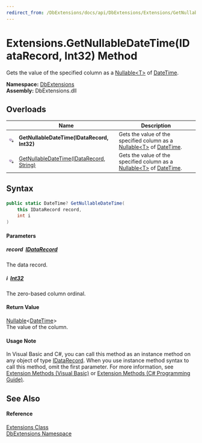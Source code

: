 ```yaml
---
redirect_from: /DbExtensions/docs/api/DbExtensions/Extensions/GetNullableDateTime.html
---
```


Extensions.GetNullableDateTime(IDataRecord, Int32) Method
=========================================================
Gets the value of the specified column as a [Nullable&lt;T>][1] of [DateTime][2].
  
**Namespace:** [DbExtensions][3]  
**Assembly:** DbExtensions.dll

Overloads
---------

|                            | Name                                          | Description                                                                       |
| -------------------------- | --------------------------------------------- | --------------------------------------------------------------------------------- |
| ![Public Extension Method] | **GetNullableDateTime(IDataRecord, Int32)**   | Gets the value of the specified column as a [Nullable&lt;T>][1] of [DateTime][2]. |
| ![Public Extension Method] | [GetNullableDateTime(IDataRecord, String)][4] | Gets the value of the specified column as a [Nullable&lt;T>][1] of [DateTime][2]. |


Syntax
------

```csharp
public static DateTime? GetNullableDateTime(
	this IDataRecord record,
	int i
)
```

#### Parameters

##### *record*  [IDataRecord][5]
The data record.

##### *i*  [Int32][6]
The zero-based column ordinal.

#### Return Value
[Nullable][1]&lt;[DateTime][2]>  
The value of the column.
#### Usage Note
In Visual Basic and C#, you can call this method as an instance method on any object of type [IDataRecord][5]. When you use instance method syntax to call this method, omit the first parameter. For more information, see [Extension Methods (Visual Basic)][7] or [Extension Methods (C# Programming Guide)][8].

See Also
--------

#### Reference
[Extensions Class][9]  
[DbExtensions Namespace][3]  

[1]: https://learn.microsoft.com/dotnet/api/system.nullable-1
[2]: https://learn.microsoft.com/dotnet/api/system.datetime
[3]: ../README.md
[4]: GetNullableDateTime_1.md
[5]: https://learn.microsoft.com/dotnet/api/system.data.idatarecord
[6]: https://learn.microsoft.com/dotnet/api/system.int32
[7]: https://docs.microsoft.com/dotnet/visual-basic/programming-guide/language-features/procedures/extension-methods
[8]: https://docs.microsoft.com/dotnet/csharp/programming-guide/classes-and-structs/extension-methods
[9]: README.md
[Public Extension Method]: ../../icons/pubextension.svg "Public Extension Method"